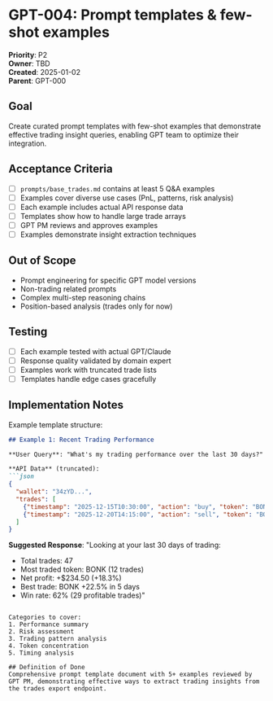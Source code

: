 # GPT-004: Prompt templates & few-shot examples

**Priority**: P2  
**Owner**: TBD  
**Created**: 2025-01-02  
**Parent**: GPT-000  

## Goal
Create curated prompt templates with few-shot examples that demonstrate effective trading insight queries, enabling GPT team to optimize their integration.

## Acceptance Criteria
- [ ] `prompts/base_trades.md` contains at least 5 Q&A examples
- [ ] Examples cover diverse use cases (PnL, patterns, risk analysis)
- [ ] Each example includes actual API response data
- [ ] Templates show how to handle large trade arrays
- [ ] GPT PM reviews and approves examples
- [ ] Examples demonstrate insight extraction techniques

## Out of Scope
- Prompt engineering for specific GPT model versions
- Non-trading related prompts
- Complex multi-step reasoning chains
- Position-based analysis (trades only for now)

## Testing
- [ ] Each example tested with actual GPT/Claude
- [ ] Response quality validated by domain expert
- [ ] Examples work with truncated trade lists
- [ ] Templates handle edge cases gracefully

## Implementation Notes
Example template structure:
```markdown
## Example 1: Recent Trading Performance

**User Query**: "What's my trading performance over the last 30 days?"

**API Data** (truncated):
```json
{
  "wallet": "34zYD...",
  "trades": [
    {"timestamp": "2025-12-15T10:30:00", "action": "buy", "token": "BONK", "amount": "1000000", "value_usd": "25.50"},
    {"timestamp": "2025-12-20T14:15:00", "action": "sell", "token": "BONK", "amount": "1000000", "value_usd": "31.25"}
  ]
}
```

**Suggested Response**:
"Looking at your last 30 days of trading:
- Total trades: 47
- Most traded token: BONK (12 trades)
- Net profit: +$234.50 (+18.3%)
- Best trade: BONK +22.5% in 5 days
- Win rate: 62% (29 profitable trades)"
```

Categories to cover:
1. Performance summary
2. Risk assessment  
3. Trading pattern analysis
4. Token concentration
5. Timing analysis

## Definition of Done
Comprehensive prompt template document with 5+ examples reviewed by GPT PM, demonstrating effective ways to extract trading insights from the trades export endpoint. 